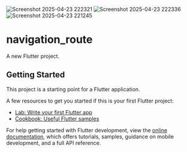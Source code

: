 ![Screenshot 2025-04-23 222321](https://github.com/user-attachments/assets/dd53ada4-8605-42f5-b495-fc768a021b53)
![Screenshot 2025-04-23 222336](https://github.com/user-attachments/assets/42e62efa-d7f6-4e27-a832-8d360df285de)
![Screenshot 2025-04-23 221245](https://github.com/user-attachments/assets/8c21da21-b0c2-4956-952a-dda027d2d27f)



# navigation_route

A new Flutter project.

## Getting Started

This project is a starting point for a Flutter application.

A few resources to get you started if this is your first Flutter project:

- [Lab: Write your first Flutter app](https://docs.flutter.dev/get-started/codelab)
- [Cookbook: Useful Flutter samples](https://docs.flutter.dev/cookbook)

For help getting started with Flutter development, view the
[online documentation](https://docs.flutter.dev/), which offers tutorials,
samples, guidance on mobile development, and a full API reference.
